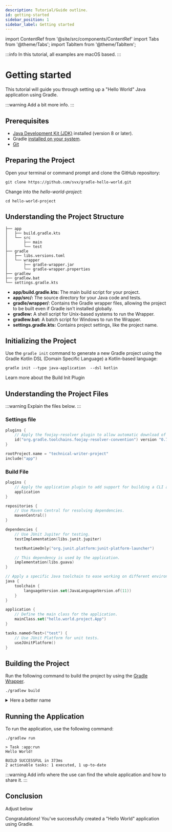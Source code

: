 ```yaml
---
description: Tutorial/Guide outline.
id: getting-started
sidebar_position: 1
sidebar_label: Getting started
---
```


import ContentRef from '@site/src/components/ContentRef'
import Tabs from '@theme/Tabs';
import TabItem from '@theme/TabItem';

:::info
In this tutorial, all examples are macOS based.
:::

# Getting started

This tutorial will guide you through setting up a  "Hello World" Java application using Gradle.

:::warning
Add a bit more info.
:::

## Prerequisites

- [Java Development Kit (JDK)](https://en.wikipedia.org/wiki/Java_Development_Kit "Link to JDK page on Wikipedia") installed (version 8 or later).
- Gradle [installed on your system](https://docs.gradle.org/current/userguide/installation.html#installation "Link to Gradle installation docs").
- [Git](https://git-scm.com/ "Link to the website of Git")

## Preparing the Project

Open your terminal or command prompt and clone the GitHub repository:

```shell title="CLI"
git clone https://github.com/svx/gradle-hello-world.git
```

Change into the *hello-world-project*:

```shell title="CLI"
cd hello-world-project
```

## Understanding the Project Structure

```shell title="Project Structure Overview"
├── app
│   ├── build.gradle.kts
│   └── src
│       ├── main
│       └── test
├── gradle
│   ├── libs.versions.toml
│   └── wrapper
│       ├── gradle-wrapper.jar
│       └── gradle-wrapper.properties
├── gradlew
├── gradlew.bat
└── settings.gradle.kts
```

- **app/build.gradle.kts:** The main build script for your project.
- **app/src/:** The source directory for your Java code and tests.
- **gradle/wrapper/**: Contains the Gradle wrapper files, allowing the project to be built even if Gradle isn't installed globally.
- **gradlew:** A shell script for Unix-based systems to run the Wrapper.
- **gradlew.bat:** A batch script for Windows to run the Wrapper.
- **settings.gradle.kts:** Contains project settings, like the project name.

## Initializing the Project

Use the `gradle init` command to generate a new Gradle project using the Gradle Kotlin DSL (Domain Specific Language) a Kotlin-based language:

```shell title="CLI"
gradle init --type java-application  --dsl kotlin
```

<ContentRef url="https://docs.gradle.org/current/userguide/build_init_plugin.html">Learn more about the Build Init Plugin</ContentRef>

## Understanding the Project Files

:::warning
Explain the files below.
:::

### Settings file

```kotlin showLineNumbers title="settings.gradle.kts"
plugins {
    // Apply the foojay-resolver plugin to allow automatic download of JDKs
    id("org.gradle.toolchains.foojay-resolver-convention") version "0.7.0"
}

rootProject.name = "technical-writer-project"
include("app")
```

### Build File

```kotlin showLineNumbers title="build.gradle.kts"
plugins {
    // Apply the application plugin to add support for building a CLI application in Java.
    application
}

repositories {
    // Use Maven Central for resolving dependencies.
    mavenCentral()
}

dependencies {
    // Use JUnit Jupiter for testing.
    testImplementation(libs.junit.jupiter)

    testRuntimeOnly("org.junit.platform:junit-platform-launcher")

    // This dependency is used by the application.
    implementation(libs.guava)
}

// Apply a specific Java toolchain to ease working on different environments.
java {
    toolchain {
        languageVersion.set(JavaLanguageVersion.of(11))
    }
}

application {
    // Define the main class for the application.
    mainClass.set("hello.world.project.App")
}

tasks.named<Test>("test") {
    // Use JUnit Platform for unit tests.
    useJUnitPlatform()
}
```

## Building the Project

Run the following command to build the project by using the [Gradle Wrapper](../fundamentals.md#gradle-wrapper "Link to documentation about the Gradle Wrapper").

```shell title="CLI"
./gradlew build
```

<details>
<summary>Here a better name</summary>
<p>

```kotlin showLineNumbers title="build.gradle.kts"
plugins {
    // Apply the application plugin to add support for building a CLI application in Java.
    application
}

repositories {
    // Use Maven Central for resolving dependencies.
    mavenCentral()
}

dependencies {
    // Use JUnit Jupiter for testing.
    testImplementation(libs.junit.jupiter)

    testRuntimeOnly("org.junit.platform:junit-platform-launcher")

    // This dependency is used by the application.
    implementation(libs.guava)
}

// Apply a specific Java toolchain to ease working on different environments.
java {
    toolchain {
        languageVersion.set(JavaLanguageVersion.of(11))
    }
}

application {
    // Define the main class for the application.
    mainClass.set("hello.world.project.App")
}

tasks.named<Test>("test") {
    // Use JUnit Platform for unit tests.
    useJUnitPlatform()
}
```

</p>
</details>

## Running the Application

To run the application, use the following command:

<Tabs>
<TabItem value="Command">

```shell title="CLI"
./gradlew run
```

</TabItem>
<TabItem value="Output">

```shell title="Result"
> Task :app:run
Hello World!

BUILD SUCCESSFUL in 373ms
2 actionable tasks: 1 executed, 1 up-to-date
```

</TabItem>
</Tabs>

:::warning
Add info where the use can find the whole application and how to share it.
:::

## Conclusion

Adjust below

Congratulations! You've successfully created a  "Hello World" application using Gradle.
